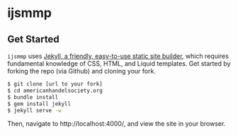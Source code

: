 # ijsmmp

## Get Started

`ijsmmp` uses [Jekyll, a friendly, easy-to-use static site builder](https://jekyllrb.com/), which requires fundamental knowledge of CSS, HTML, and Liquid templates. Get started by forking the repo (via Github) and cloning your fork.

```bash
$ git clone [url to your fork]
$ cd americanhandelsociety.org
$ bundle install
$ gem install jekyll
$ jekyll serve -w
```

Then, navigate to http://localhost:4000/, and view the site in your browser.
